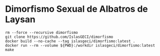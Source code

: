 # Dimorfismo Sexual de Albatros de Laysan

```shell
rm --force --recursive dimorfismo
git clone https://github.com/IslasGECI/dimorfismo
docker build --no-cache --tag islasgeci/dimorfismo:latest .
docker run --rm --volume ${PWD}:/workdir islasgeci/dimorfismo:latest make
```
